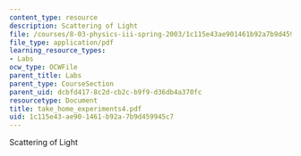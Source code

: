 ```yaml
---
content_type: resource
description: Scattering of Light
file: /courses/8-03-physics-iii-spring-2003/1c115e43ae901461b92a7b9d459945c7_take_home_experiments4.pdf
file_type: application/pdf
learning_resource_types:
- Labs
ocw_type: OCWFile
parent_title: Labs
parent_type: CourseSection
parent_uid: dcbfd417-8c2d-cb2c-b9f9-d36db4a370fc
resourcetype: Document
title: take_home_experiments4.pdf
uid: 1c115e43-ae90-1461-b92a-7b9d459945c7
---
```

Scattering of Light

